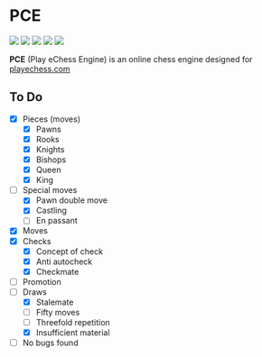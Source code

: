 # PCE
![](https://img.shields.io/badge/version-DEV-524fff?style=for-the-badge)
![](https://img.shields.io/badge/Status-In%20Progress-b8b100?style=for-the-badge)
![](https://img.shields.io/badge/Made%20for-eChess-11482f?style=for-the-badge)
![](https://img.shields.io/github/languages/code-size/the-ylang/y?label=size&style=for-the-badge)
![](https://img.shields.io/badge/Made%20in-C++-00599C?logo=cplusplus&style=for-the-badge)

**PCE** (Play eChess Engine) is an online chess engine designed for [playechess.com](http://playechess.com)

## To Do

- [x] Pieces (moves)
  - [x] Pawns
  - [x] Rooks
  - [x] Knights
  - [x] Bishops
  - [x] Queen
  - [x] King
- [ ] Special moves
  - [x] Pawn double move
  - [x] Castling
  - [ ] En passant
- [x] Moves
- [x] Checks
  - [x] Concept of check
  - [x] Anti autocheck
  - [x] Checkmate
- [ ] Promotion
- [ ] Draws
  - [x] Stalemate
  - [ ] Fifty moves
  - [ ] Threefold repetition
  - [x] Insufficient material
- [ ] No bugs found
